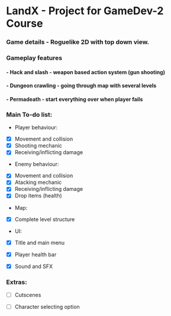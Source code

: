 # LandX - Project for GameDev-2 Course
 
### Game details - Roguelike 2D with top down view.

### Gameplay features 

#### - **Hack and slash** -  weapon based action system (gun shooting)

#### - **Dungeon crawling** - going through map with several levels

#### - **Permadeath** - start everything over when player fails


### Main To-do list:

-  Player behaviour:
- [x] Movement and collision 
- [x] Shooting mechanic
- [x] Receiving/inflicting damage 

-  Enemy behaviour:
- [x] Movement and collision 
- [x] Atacking mechanic
- [x] Receiving/inflicting damage 
- [x] Drop items (health)

- Map:
- [x] Complete level structure 

- UI:
- [x] Title and main menu 
- [x] Player health bar 

- [x] Sound and SFX 

### Extras:

- [ ] Cutscenes
- [ ] Character selecting option

